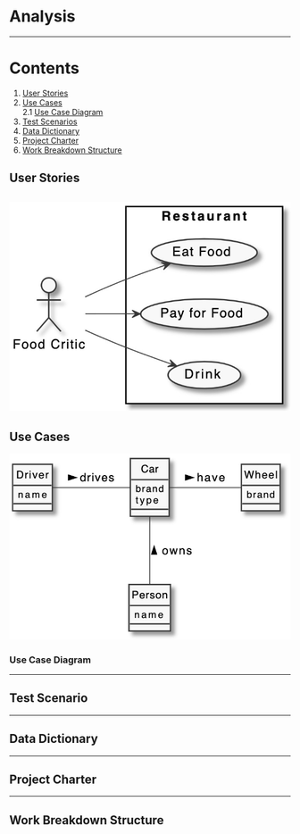 # Analysis

---

# Contents
1. [User Stories](#UserStories)
2. [Use Cases](#UseCases)<br>
	2.1 [Use Case Diagram](#UseCaseDiagram)
3. [Test Scenarios](#TestScenario)
4. [Data Dictionary](#DataDictionary)
5. [Project Charter](#ProjectCharter)
6. [Work Breakdown Structure](#WBS)

## User Stories<a name="UserStories"></a>

![UC diagram](images/example-uc-diagram.jpg)
---
## Use Cases<a name="UseCases"></a>

![Domain model](images/example-domain-model.jpg)

### Use Case Diagram<a name="UseCaseDiagram"></a>

---
## Test Scenario<a name="TestScenario"></a>
---
## Data Dictionary<a name="DataDictionary"></a>
---
## Project Charter<a name="ProjectCharter"></a>
---
## Work Breakdown Structure<a name="WBS"></a>
